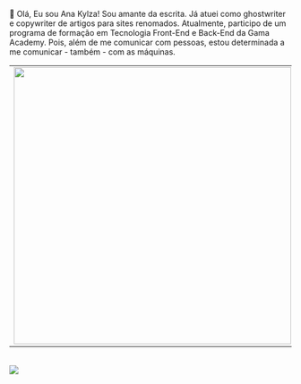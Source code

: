 👋 Olá, Eu sou Ana Kylza!
Sou amante da escrita. Já atuei como ghostwriter e copywriter de artigos para sites renomados. 
Atualmente, participo de um programa de formação em Tecnologia Front-End e Back-End da Gama Academy. Pois, além de me comunicar com pessoas, estou determinada a me comunicar - também - com as máquinas.

<center>
<table>
    <tr>
        <td><img width="495px" align="left" src="https://github-readme-stats.vercel.app/api?username=akylza&theme=buefy"/></td>
        <td><img width="400px" align="left" src="https://github-readme-stats.vercel.app/api/top-langs/?username=akylza&layout=compact&theme=buefy" /></td> 
    </tr>   
</table>
</center> 
<br>
  <a href="https://www.linkedin.com/in/akylza" target="_blank"><img src="https://img.shields.io/badge/-LinkedIn-%230077B5?style=for-the-badge&logo=linkedin&logoColor=white" target="_blank"></a> 
